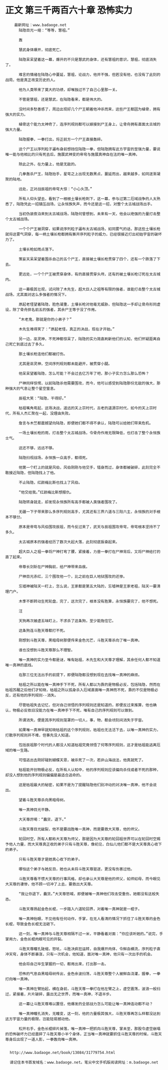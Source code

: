 # 正文 第三千两百六十章 恐怖实力
        最新网址：www.badaoge.net
          陆隐目光一缩：“等等，慧祖。”
      
          轰
      
          慧武身体爆开，彻底死亡。
      
          陆隐呆呆望着这一幕，爆开的不只是慧武的身体，还有慧祖的意识，慧祖，彻底消失了。
      
          难言的情绪在陆隐心中蔓延，慧祖，论战力，他并不强，但若没有他，也没有了此刻的战局，他是真正改变历史的人。
      
          他为人类带来了莫大的功绩，却唯独过不了自己心里那一关。
      
          不管是慧祖，还是慧武，在陆隐看来，都是伟大的。
      
          没时间多愁善感了，周边出现好几个尸王朝着他冲杀而来，这些尸王都因为植骨，拥有强大的实力。
      
          植骨这个能力太神奇了，连序列规则都可以嫁接到尸王身上，让骨舟拥有直面太古城的强大力量。
      
          陆隐握拳，一拳打出，将正前方一个尸王直接轰碎。
      
          这个尸王以序列粒子遍布身前想挡住陆隐一拳，但陆隐拥有这方宇宙的至强力量，要说唯一能与他相比的只有死去后，施展武神变的帝穹与施展真神自在法的唯一真神。
      
          除此之外，在力量上，他是无敌的。
      
          几拳轰杀尸王，陆隐抬手，星穹之上出现无数黑点，蔓延而出，越来越多，如同逐渐凝聚的陆地。
      
          远处，正对战辰祖的帝穹大惊：“小心头顶。”
      
          所有人仰头望去，看到了一根根土壤长枪刺下，这一幕，参与过第二厄域战争的人太熟悉了，陆隐凭此一招镇压战场，让永恒族失声，而今还是这一招，对整个太古城战场出手。
      
          当初伪装夜泊来到太古城战场，陆隐何曾想到，未来有一天，他会以绝强的力量打击整个太古城战场。
      
          一个个尸王被洞穿，如果说序列粒子遍布太古城战场，如同雾气的话，那这些土壤长枪就将这雾气洞穿，每一柄土壤长枪都拥有撕开序列粒子的威力，已经很接近打出初始宇宙的破坏力了。
      
          土壤长枪如雨点落下。
      
          策妄天呆呆望着围杀自己的五个尸王，直接被土壤长枪贯穿了四个，还有一个跌落了下去。
      
          更远处，一个个尸王被贯穿身体，有的直接贯穿头颅，还有的被土壤长枪订死在太古城内。
      
          这一幕极其壮观，试问除了木先生，超大巨人之祖等有限的强者，谁能打击整个太古城战场，尤其面对这么多强者的情况下。
      
          原起老怪望着陆隐，脸色凝重，土壤长枪对他毫无威胁，但陆隐这一手却让骨舟形同虚设，除了骨舟排名前五的强者，其余尸王等于没了作用。
      
          “木老鬼，那就是你的小弟子？”
      
          木先生难得笑了：“原起老怪，真正的决战，现在才开始。”
      
          另一边，巫灵神，不死神都惊呆了，陆隐的实力简直刷新他们的认知，他们怀疑距离自己死亡到底过去了多久。
      
          那土壤长枪连他们都被打伤。
      
          尤其是巫灵神，空间序列规则都未能避开，被贯穿小腿。
      
          他呆呆望着陆隐，怎么可能？不会过去亿万年了吧，那小子实力怎么那么恐怖？
      
          尸神同样惊愕，以前陆隐杀他需要围攻，而今，他可以感受到陆隐那份无敌的强大，那种强大的气息让整个星空窒息。
      
          辰祖大笑：“陆隐，干得好。”
      
          枯祖嘴角弯起，这场决战，遥远的天上宗时代，古老的道源宗时代，如今的天上宗时代，所有人杰汇聚在一起，没理由失败。
      
          詹言与木竺都震撼望向陆隐，即便她们都不得不承认，陆隐可以给她们带来危机。
      
          一场土壤长枪的雨，打击整个太古城战场，令骨舟作用无限降低，也打击了整个永恒族士气。
      
          这还不够，远远不够。
      
          陆隐扫视战场，永恒族一众高手，都得死。
      
          他第一个盯上的就是风伯，风伯刚刚与他交手，错身而过，身体都被破碎，此刻完全不敢接近陆隐，但陆隐找上了他。
      
          不止陆隐，红颜梅比斯也找上了风伯。
      
          “他交给我。”红颜梅比斯想报仇。
      
          陆隐转身就走，却发现永恒族所有高手都被人类强者围攻了。
      
          无疆一下子带来那么多序列规则高手，尤其还有三界六道与三阳六主，永恒族的对手根本不够分。
      
          原本是帝穹与风伯围攻辰祖，而今反过来了，武天与辰祖围攻帝穹，帝穹根本坚持不了多久。
      
          太古城原本的强者经历了数次大起大落，此刻彻底振奋起来。
      
          超大巨人之祖一拳将尸神打弯了腰，紧接着，力兽一拳打在尸神背后，又将尸神给打的直了起来。
      
          帝尊长剑斩在尸神胸前，给尸神带来血痕。
      
          尸神目光赤红，三个围攻他一个，比之前在巨人地狱围攻的还惨。
      
          忘墟神被陆天一盯上，怎么说，王家都是第五大陆的，忘墟神是王家老祖，陆天一要清理门户。
      
          木季不断转动生死轮盘，完了，这次完了，根本没有胜算，永恒族要完了，他不想死。
      
          汪
      
          天狗再次被虚五味盯上，不求杀了这条狗，至少能拖住它。
      
          这条狗连斗胜天尊都打不死。
      
          刚想到斗胜天尊，黑暗母树那便传来金色光芒，斗胜天尊杀向了唯一真神。
      
          谁也没想到斗胜天尊那么不理智。
      
          唯一真神的实力至今都是谜，唯有始祖，木先生和大天尊才理解，其余任何人都不知道唯一真神的底线。
      
          在那三位无法出手的前提下，即便陆隐都没想到现在去找唯一真神的麻烦。
      
          枯祖之所以能在唯一真神手下不死，所有人都以为靠的是物极必反，包括陆隐，然而在枯祖苏醒之后他们才知晓，枯祖之所以孤身杀入厄域直面唯一真神而不死，靠的不仅是物极必反，还有他的序列规则--消失。
      
          尽管枯祖失去记忆，但对自己领悟的序列规则还是知道的，即便反过来推算，他也确认，物极必反依旧没能力在唯一真神手下不死，唯有自己的序列规则可以做到。
      
          所谓消失，便是其序列规则笼罩的一切人，事，物，都会顷刻间消失于宇宙。
      
          如果唯一真神早就知晓枯祖的这个序列规则，枯祖也无法活下去，以唯一真神的实力，打散序列规则并不难，但事先没人知道。
      
          包括辰祖那个时代的人都没人知道枯祖究竟领悟了何等序列规则，这才是枯祖能逃离厄域的唯一生路。
      
          可惜逃出去刚好碰到蝴蝶天恩，被杀死了一次，若非山海战法，他真就死了。
      
          枯祖能开创物极必反，在所有人认知中，他的序列规则应该偏向杀伐或者不死的那种，却没人想到他的序列规则偏偏是最适合逃命的。
      
          这是枯祖最大的秘密，如果不是为了提醒陆隐他们别冲动的对决唯一真神，他不会说出。
      
          望着斗胜天尊杀向黑暗母树。
      
          唯一真神目光平静。
      
          大天尊厉喝：“蠢货，退下。”
      
          斗胜天尊目光龇裂，他不是要战胜唯一真神，而是要救大天尊，他的师父。
      
          轮回时空，所有人都称大天尊为师父，那是因为大天尊的轮回祖世界可以在轮回时空赐予他人力量，而大天尊真正收的弟子只有斗胜天尊，像初见，白仙儿他们都不是大天尊真心收下的弟子。
      
          只有斗胜天尊才是她真心收下的弟子。
      
          哪怕这个弟子与她反目，她也从未将斗胜天尊驱逐，更没有伤害过他。
      
          斗胜天尊看不惯大天尊的行事风格，却也承认大天尊是他的师父，如师如母，而今眼见大天尊的凄惨，他不顾一切冲了上去，要救出大天尊。
      
          “我让你退下，蠢货。”大天尊怒喊，即便被唯一真神他们攻击受重伤，她都没有这般失态。
      
          斗胜天尊扬起金色长棍，一步踏入六道轮回界，对着唯一真神就是一棍子。
      
          唯一真神抬眼，不见他有任何动作，手掌，在无人看清的情况下抓住了斗胜天尊的金色长棍，导致金色长棍无法砸下。
      
          这一刻，唯一真神与斗胜天尊相隔不过一米，平静看着对面：“你应该听她的。”说完，手掌用力，金色长棍肉眼可见的开裂。
      
          斗胜天尊瞳孔陡缩，怒吼，斗胜决疯狂运转，自我爆开肉体，令鲜血横流，序列粒子直冲天穹，身体不断暴涨，只有一次机会，他知道，面对唯一真神，他只有一次出手的机会。
      
          他会将自己毕生掌握的一切，都用出来，打出那一击。
      
          恐怖的气息自黑暗母树传出，金色余波扫荡，斗胜天尊整个人被鲜血浇灌，握拳，一拳打向唯一真神。
      
          唯一真神左臂抬起，横在身前，斗胜天尊一拳打在他左臂之上，虚空震荡，波浪一般扫过，紧接着，片片破碎，露出无之世界，而唯一真神，不退半步。
      
          这一幕让斗胜天尊难以置信，他爆发的全部战力怎么可能让唯一真神连动都不动？
      
          唯一真神瞳孔消失，无瞳变，这一刻，他的力量极其强大，斗胜天尊再怎么样都没达到这方宇宙力量的极限，岂能轻易撼动他。
      
          松开右手，金色长棍碎片掉落，唯一真神一把抓向斗胜天尊，掌未至，那股令虚空崩塌的恐怖破坏力已经震碎了斗胜天尊小半个身体，正当唯一真神就要抓住斗胜天尊的时候，斗胜天尊身后出现了一道人影，一拳轰向唯一真神。
      
      
      http://www.badaoge.net/book/13084/31779754.html
      
      请记住本书首发域名：www.badaoge.net。笔尖中文手机版阅读网址：m.badaoge.net
